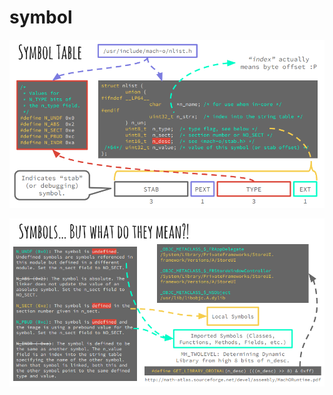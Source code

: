 # symbol

![macho_detail_symbol_table](../../../assets/img/macho_detail_symbol_table.png)

![macho_detail_symbol_meaning](../../../assets/img/macho_detail_symbol_meaning.png)
